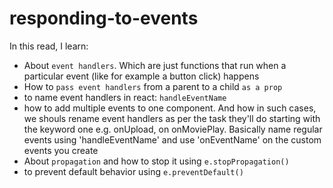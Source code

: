 # responding-to-events

In this read, I learn:

- About `event handlers`. Which are just functions that run when a particular event (like for example a button click) happens
- How to `pass event handlers` from a parent to a child `as a prop`
- to name event handlers in react: `handleEventName`
- how to add multiple events to one component. And how in such cases, we shouls rename event handlers as per the task they'll do starting with the keyword one e.g. onUpload, on onMoviePlay. Basically name regular events using 'handleEventName' and use 'onEventName' on the custom events you create
- About `propagation` and how to stop it using `e.stopPropagation()`
- to prevent default behavior using `e.preventDefault()`
